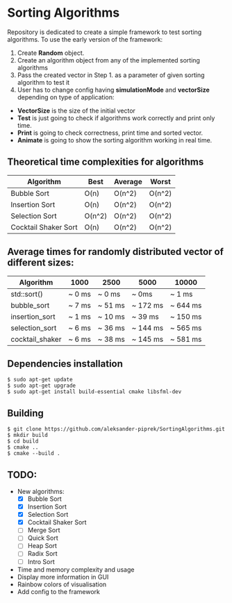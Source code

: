 # Sorting Algorithms
Repository is dedicated to create a simple framework to test sorting algorithms. To use the early version of the framework:

1. Create **Random** object.
2. Create an algorithm object from any of the implemented sorting algorithms
3. Pass the created vector in Step 1. as a parameter of given sorting algorithm to test it
4. User has to change config having **simulationMode** and **vectorSize** depending on type of application:
- **VectorSize** is the size of the initial vector
-  **Test** is just going to check if algorithms work correctly and print only time.
- **Print** is going to check correctness, print time and sorted vector.
- **Animate** is going to show the sorting algorithm working in real time.

## Theoretical time complexities for algorithms
| Algorithm   	| Best 	| Average 	| Worst 
|-------------	|------	|---------	|--------
| Bubble Sort 	| O(n) 	| O(n^2)  	| O(n^2)
| Insertion Sort| O(n) 	| O(n^2)  	| O(n^2)
| Selection Sort| O(n^2) 	| O(n^2)  	| O(n^2)
| Cocktail Shaker Sort | O(n) 	| O(n^2)  	| O(n^2)

## Average times for randomly distributed vector of different sizes:
| Algorithm   	  | 1000    | 2500    | 5000      | 10000     |
|-------------	  |------	  |------   |------     |--------   |
| std::sort()	    | ~ 0 ms  |	~ 0 ms  | ~ 0ms     | ~ 1 ms    |
| bubble_sort     | ~ 7 ms  | ~ 51 ms | ~ 172 ms  | ~ 644 ms  |
| insertion_sort  | ~ 1 ms  | ~ 10 ms | ~ 39 ms   | ~ 150 ms  |
| selection_sort  | ~ 6 ms  | ~ 36 ms | ~ 144 ms  | ~ 565 ms  |
| cocktail_shaker | ~ 6 ms  | ~ 38 ms | ~ 145 ms  | ~ 581 ms  |

## Dependencies installation
~~~
$ sudo apt-get update
$ sudo apt-get upgrade
$ sudo apt-get install build-essential cmake libsfml-dev
~~~

## Building
~~~
$ git clone https://github.com/aleksander-piprek/SortingAlgorithms.git
$ mkdir build
$ cd build
$ cmake ..
$ cmake --build .
~~~

## TODO:
* New algorithms:
  - [x] Bubble Sort
  - [x] Insertion Sort
  - [x] Selection Sort
  - [x] Cocktail Shaker Sort
  - [ ] Merge Sort
  - [ ] Quick Sort
  - [ ] Heap Sort
  - [ ] Radix Sort
  - [ ] Intro Sort
  
* Time and memory complexity and usage
* Display more information in GUI
* Rainbow colors of visualisation
* Add config to the framework